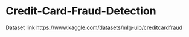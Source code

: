 # Credit-Card-Fraud-Detection

Dataset link https://www.kaggle.com/datasets/mlg-ulb/creditcardfraud

